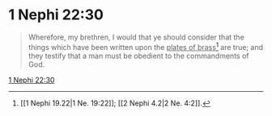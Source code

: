 # 1 Nephi 22:30

> Wherefore, my brethren, I would that ye should consider that the things which have been written upon the <u>plates of brass</u>[^a] are true; and they testify that a man must be obedient to the commandments of God.

[1 Nephi 22:30](https://www.churchofjesuschrist.org/study/scriptures/bofm/1-ne/22?lang=eng&id=p30#p30)


[^a]: [[1 Nephi 19.22|1 Ne. 19:22]]; [[2 Nephi 4.2|2 Ne. 4:2]].  
